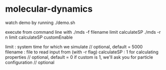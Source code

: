 # molecular-dynamics

watch demo by running ./demo.sh

execute from command line with
./mds -f filename limit calculateSP
./mds -r n limit calculateSP customEnable

limit : system time for which we simulate // optional, default = 5000
filename : file to read input from (with -r flag)
calculateSP : 1 for calculating properties // optional, default = 0
if custom is 1, we'll ask you for particle configuration // optional

